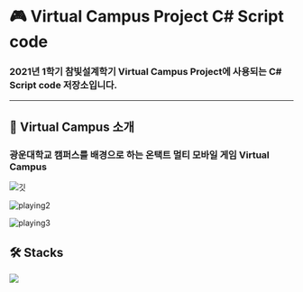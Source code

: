 # 🎮 Virtual Campus Project C# Script code

### 2021년 1학기 참빛설계학기 Virtual Campus Project에 사용되는 C# Script code 저장소입니다.   


---    
     


## :game_die: Virtual Campus 소개
### 광운대학교 캠퍼스를 배경으로 하는 온택트 멀티 모바일 게임 Virtual Campus    

![깃](https://user-images.githubusercontent.com/65541248/116594081-cc9f2800-a95c-11eb-9a56-b06de9b03789.gif)

![playing2](https://user-images.githubusercontent.com/65541248/116593752-65817380-a95c-11eb-826e-ef4a0799c4bd.gif)

![playing3](../Virtual-Campus/image/playing2.gif)



## 🛠 Stacks

<img src="https://firebasestorage.googleapis.com/v0/b/mangoplate-a1a46.appspot.com/o/virtualcampus%20stacks%20upload%20.jpg?alt=media&token=a501e69d-482d-4a20-8cd4-525ecbcbbb99" >


